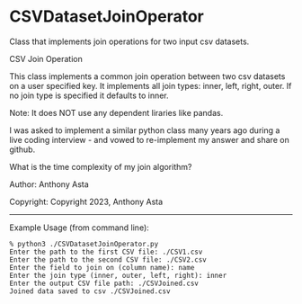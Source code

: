 # CSVDatasetJoinOperator
Class that implements join operations for two input csv datasets.

CSV Join Operation

This class implements a common join operation between two csv datasets 
on a user specified key. It implements all join types: inner, left, right, outer.  If no join type is specified it defaults to inner.

Note: It does NOT use any dependent liraries like pandas.

I was asked to implement a similar python class many years ago during a
live coding interview - and vowed to re-implement my answer and share on
github.

What is the time complexity of my join algorithm?
   
Author: Anthony Asta

Copyright: Copyright 2023, Anthony Asta

------------------------------------------------


Example Usage (from command line):
```
% python3 ./CSVDatasetJoinOperator.py
Enter the path to the first CSV file: ./CSV1.csv
Enter the path to the second CSV file: ./CSV2.csv
Enter the field to join on (column name): name
Enter the join type (inner, outer, left, right): inner
Enter the output CSV file path: ./CSVJoined.csv
Joined data saved to csv ./CSVJoined.csv
```



